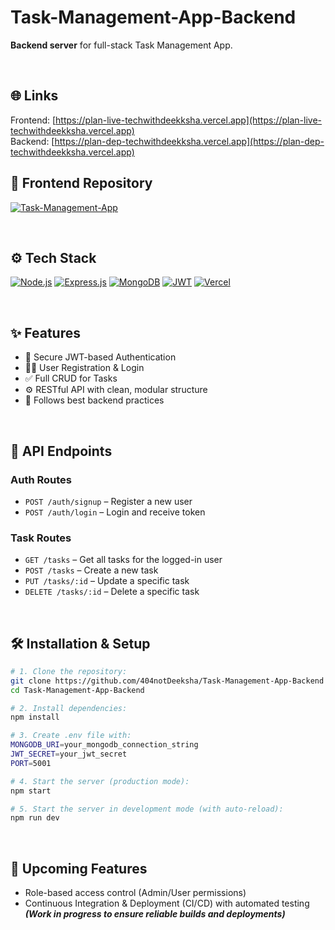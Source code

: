 # Task-Management-App-Backend

**Backend server** for full-stack Task Management App.

<br />

## 🌐 Links
Frontend: [https://plan-live-techwithdeekksha.vercel.app](https://plan-live-techwithdeekksha.vercel.app)
<br/>
Backend: [https://plan-dep-techwithdeekksha.vercel.app](https://plan-dep-techwithdeekksha.vercel.app)

## 📂 Frontend Repository
[![Task-Management-App](https://img.shields.io/badge/Task--Management--App-808080?style=for-the-badge&logo=github&logoColor=white)](https://github.com/404notDeeksha/Task-Management-App)


<br />

## ⚙️ Tech Stack
[![Node.js](https://img.shields.io/badge/Node.js-43853D?style=for-the-badge&logo=node-dot-js&logoColor=white)](https://nodejs.org/)
[![Express.js](https://img.shields.io/badge/Express.js-000000?style=for-the-badge&logo=express&logoColor=white)](https://expressjs.com/)
[![MongoDB](https://img.shields.io/badge/MongoDB-4EA94B?style=for-the-badge&logo=mongodb&logoColor=white)](https://mongodb.com/)
[![JWT](https://img.shields.io/badge/JWT-000000?style=for-the-badge&logo=JSON%20web%20tokens&logoColor=white)](https://jwt.io/)
[![Vercel](https://img.shields.io/badge/Vercel-000000?style=for-the-badge&logo=vercel&logoColor=white)](https://vercel.com/)


<br />

## ✨ Features
- 🔐 Secure JWT-based Authentication
- 🧑‍💼 User Registration & Login
- ✅ Full CRUD for Tasks
- ⚙️ RESTful API with clean, modular structure
- 🧼 Follows best backend practices

<br />

## 📁 API Endpoints

### Auth Routes

- `POST /auth/signup` – Register a new user  
- `POST /auth/login` – Login and receive token  

### Task Routes

- `GET /tasks` – Get all tasks for the logged-in user  
- `POST /tasks` – Create a new task  
- `PUT /tasks/:id` – Update a specific task  
- `DELETE /tasks/:id` – Delete a specific task  

<br />

## 🛠️ Installation & Setup

```bash
# 1. Clone the repository:
git clone https://github.com/404notDeeksha/Task-Management-App-Backend
cd Task-Management-App-Backend

# 2. Install dependencies:
npm install

# 3. Create .env file with:
MONGODB_URI=your_mongodb_connection_string
JWT_SECRET=your_jwt_secret
PORT=5001

# 4. Start the server (production mode):
npm start

# 5. Start the server in development mode (with auto-reload):
npm run dev
```

<br/>

## 🚀 Upcoming Features

- Role-based access control (Admin/User permissions)
- Continuous Integration & Deployment (CI/CD) with automated testing  
  ***(Work in progress to ensure reliable builds and deployments)***
 
